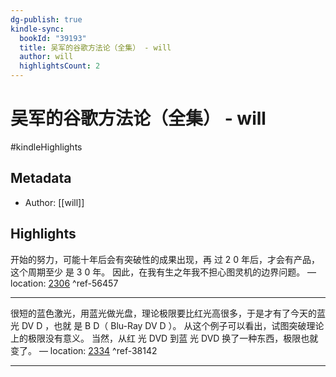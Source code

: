 ```yaml
---
dg-publish: true
kindle-sync:
  bookId: "39193"
  title: 吴军的谷歌方法论（全集） - will
  author: will
  highlightsCount: 2
---
```


# 吴军的谷歌方法论（全集） - will

#kindleHighlights

## Metadata
* Author: [[will]]

## Highlights
开始的努力，可能十年后会有突破性的成果出现，再 过 2 0 年后，才会有产品，这个周期至少 是 3 0 年。 因此，在我有生之年我不担心图灵机的边界问题。 — location: [2306]() ^ref-56457

---
很短的蓝色激光，用蓝光做光盘，理论极限要比红光高很多，于是才有了今天的蓝 光 DV D ，也就 是 B D（ Blu-Ray DV D ）。 从这个例子可以看出，试图突破理论上的极限没有意义。 当然，从红 光 DVD 到蓝 光 DVD 换了一种东西，极限也就变了。 — location: [2334]() ^ref-38142

---
